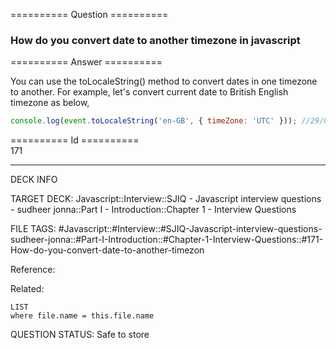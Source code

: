 ========== Question ==========  

### How do you convert date to another timezone in javascript  

========== Answer ==========  

You can use the toLocaleString() method to convert dates in one timezone to another. For example, let's convert current date to British English timezone as below,

```javascript
console.log(event.toLocaleString('en-GB', { timeZone: 'UTC' })); //29/06/2019, 09:56:00
```

========== Id ==========  
171

---

DECK INFO

TARGET DECK: Javascript::Interview::SJIQ - Javascript interview questions - sudheer jonna::Part I - Introduction::Chapter 1 - Interview Questions

FILE TAGS: #Javascript::#Interview::#SJIQ-Javascript-interview-questions-sudheer-jonna::#Part-I-Introduction::#Chapter-1-Interview-Questions::#171-How-do-you-convert-date-to-another-timezon

Reference:

Related:

```dataview
LIST
where file.name = this.file.name
```

QUESTION STATUS: Safe to store

